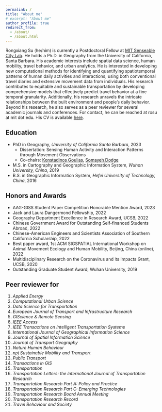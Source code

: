 ```yaml
---
permalink: /
title: "About me"
# excerpt: "About me"
author_profile: true
redirect_from: 
  - /about/
  - /about.html
---
```


Rongxiang Su (he/him) is currently a Postdoctoral Fellow at [MIT Senseable City Lab](https://senseable.mit.edu/). He holds a Ph.D. in Geography from the University of California, Santa Barbara. His academic interests include spatial data science, human mobility, travel behavior, and urban analytics. He is interested in developing new computational methods for identifying and quantifying spatiotemporal patterns of human daily activities and interactions, using both conventional travel diaries and extensive movement data from individuals. His research contributes to equitable and sustainable transportation by developing comprehensive models that effectively predict travel behavior at a fine temporal granularity. Additionally, his research unravels the intricate relationships between the built environment and people’s daily behavior. Beyond his research, he also serves as a peer reviewer for several academic journals and conferences. For contact, he can be reached at rxsu at mit dot edu. His CV is available [here](http://rongxiangsu.github.io/files/Rongxiang_Su_CV.pdf).




## Education
- PhD in Geography, <em>University of California Santa Barbara</em>, 2023 
  - Dissertation: Sensing Human Activity and Interaction Patterns through Movement Observations 
  - Co-chairs: [Konstadinos Goulias](https://www.geog.ucsb.edu/people/faculty/konstadinos-goulias), [Somayeh Dodge](https://www.geog.ucsb.edu/people/faculty/somayeh-dodge)
- M.S. in Cartography and Geographic Information System, <em>Wuhan University, China</em>, 2019
- B.S. in Geographic Information System, <em>Hefei University of Technology, China</em>, 2016


<!-- <img src="images/about/motif1.png " alt="drawing" width="500">
<img src="images/about/time_patterns.png " alt="drawing" width="600">
<img src="images/about/interaction.png " alt="drawing" width="600">
<img src="images/about/racial.png " alt="drawing" width="600">
 -->

## Honors and Awards
- AAG-GISS Student Paper Competition Honorable Mention Award, 2023
- Jack and Laura Dangermond Fellowship, 2022
- Geography Department Excellence in Research Award, UCSB, 2022
- Chinese Government Award for Outstanding Self-financed Students Abroad, 2022
- Chinese-American Engineers and Scientists Association of Southern California Scholarship, 2022
- Best paper award, 1st ACM SIGSPATIAL International Workshop on Animal Movement Ecology and Human Mobility, Beijing, China (online), 2022
- Multidisciplinary Research on the Coronavirus and its Impacts Grant, UCSB, 2020
- Outstanding Graduate Student Award, Wuhan University, 2019



## Peer reviewer for 
1. <em>Applied Energy</em>
1. <em>Computational Urban Science</em>
1. <em>Data Science for Transportation</em>
1. <em>European Journal of Transport and Infrastructure Research </em>
1. <em>GIScience & Remote Sensing </em>
1. <em>IEEE Access</em>
1. <em>IEEE Transactions on Intelligent Transportation Systems</em>
1. <em>International Journal of Geographical Information Science </em>
1. <em>Journal of Spatial Information Science</em>
1. <em>Journal of Transport Geography</em>
1. <em>Nature Human Behaviour</em>
1. <em>npj Sustainable Mobility and Transport</em>
1. <em>Public Transport</em>
1. <em>Transactions in GIS</em>
1. <em>Transportation</em>
1. <em>Transportation Letters: the International Journal of Transportation Research</em>
1. <em>Transportation Research Part A: Policy and Practice</em>
1. <em>Transportation Research Part C: Emerging Technologies</em>
1. <em>Transportation Research Board Annual Meeting</em>
1. <em>Transportation Research Record</em>
1. <em>Travel Behaviour and Society</em>


